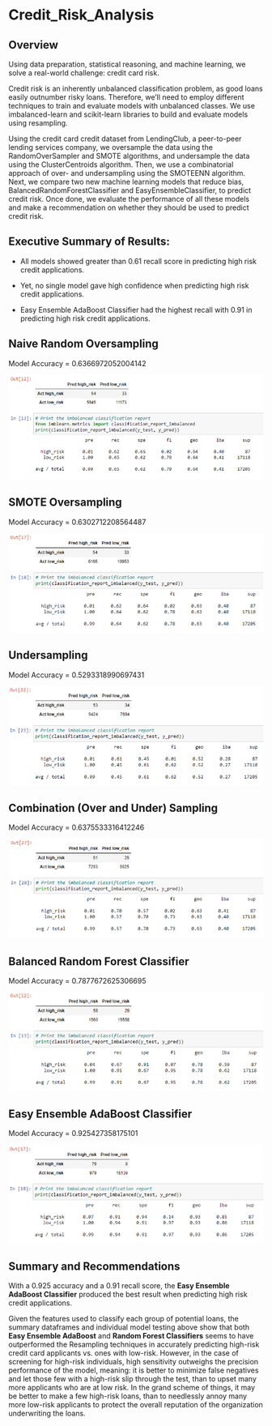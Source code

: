 # Credit_Risk_Analysis

## Overview

Using data preparation, statistical reasoning, and machine learning, we solve a real-world challenge: credit card risk.

Credit risk is an inherently unbalanced classification problem, as good loans easily outnumber risky loans. Therefore, we’ll need to employ different techniques to train and evaluate models with unbalanced classes. We use imbalanced-learn and scikit-learn libraries to build and evaluate models using resampling.

Using the credit card credit dataset from LendingClub, a peer-to-peer lending services company, we oversample the data using the RandomOverSampler and SMOTE algorithms, and undersample the data using the ClusterCentroids algorithm. Then, we use a combinatorial approach of over- and undersampling using the SMOTEENN algorithm. Next, we compare two new machine learning models that reduce bias, BalancedRandomForestClassifier and EasyEnsembleClassifier, to predict credit risk. Once done, we evaluate the performance of all these models and make a recommendation on whether they should be used to predict credit risk.


## Executive Summary of Results:

- All models showed greater than 0.61 recall score in predicting high risk credit applications.

- Yet, no single model gave high confidence when predicting high risk credit applications.

- Easy Ensemble AdaBoost Classifier had the highest recall with 0.91 in predicting high risk credit applications.


## Naive Random Oversampling

Model Accuracy = 0.6366972052004142

!["images/01_NaiveRandom2.png"](images/01_NaiveRandom2.png)


## SMOTE Oversampling

Model Accuracy = 0.6302712208564487

!["images/02_SMOTE2.png"](images/02_SMOTE2.png)


## Undersampling

Model Accuracy = 0.5293318990697431

!["images/03_UnderSamp2.png"](images/03_UnderSamp2.png)


## Combination (Over and Under) Sampling

Model Accuracy = 0.6375533316412246

!["images/04_Combi2.png"](images/04_Combi2.png)


## Balanced Random Forest Classifier

Model Accuracy = 0.7877672625306695

!["images/05_RandomForest2.png"](images/05_RandomForest2.png)


## Easy Ensemble AdaBoost Classifier

Model Accuracy = 0.925427358175101

!["images/06_AdaBoost2.png"](images/06_AdaBoost2.png)


## Summary and Recommendations

With a 0.925 accuracy and a 0.91 recall score, the **Easy Ensemble AdaBoost Classifier** produced the best result when predicting high risk credit applications.

Given the features used to classify each group of potential loans, the summary dataframes and individual model testing above show that both **Easy Ensemble AdaBoost** and **Random Forest Classifiers** seems to have outperformed the Resampling techniques in accurately predicting high-risk credit card applicants vs. ones with low-risk. However, in the case of screening for high-risk individuals, high sensitivity outweighs the precision performance of the model, meaning: it is better to minimize false negatives and let those few with a high-risk slip through the test, than to upset many more applicants who are at low risk. In the grand scheme of things, it may be better to make a few high-risk loans, than to needlessly annoy many more low-risk applicants to protect the overall reputation of the organization underwriting the loans.
